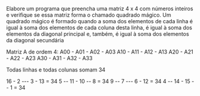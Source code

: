 Elabore um programa que preencha uma matriz 4 x 4 com números inteiros e verifique se essa matriz forma o chamado quadrado mágico.
Um quadrado mágico é formado quando a soma dos elementos de cada linha é igual à soma dos elementos de cada coluna desta linha, é igual à soma dos elementos da diagonal principal e, também, é igual à soma dos elementos da diagonal secundária

Matriz A de ordem 4:
A00 - A01 - A02 - A03
A10 - A11 - A12 - A13
A20 - A21 - A22 - A23
A30 - A31 - A32 - A33

Todas linhas e todas colunas somam 34

16 - 2 --- 3 - 13 = 34
5 -- 11 - 10 -- 8 = 34
9 -- 7 --- 6 - 12 = 34
4 -- 14 - 15 -- 1 = 34
